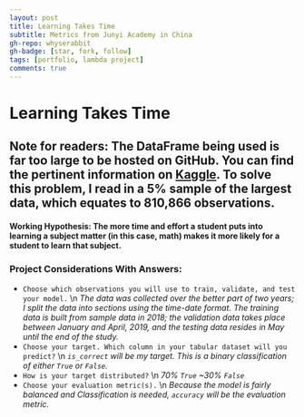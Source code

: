 ```yaml
---
layout: post
title: Learning Takes Time
subtitle: Metrics from Junyi Academy in China
gh-repo: whyserabbit
gh-badge: [star, fork, follow]
tags: [portfolio, lambda project]
comments: true
---
```


# Learning Takes Time

## Note for readers: The DataFrame being used is far too large to be hosted on GitHub. You can find the pertinent information on [Kaggle](https://www.kaggle.com/junyiacademy/learning-activity-public-dataset-by-junyi-academy). To solve this problem, I read in a 5% sample of the largest data, which equates to 810,866 observations.

#### Working Hypothesis: The more time and effort a student puts into learning a subject matter (in this case, math) makes it more likely for a student to learn that subject.

### **Project Considerations With Answers:**

- `Choose which observations you will use to train, validate, and test your model.`
\n *The data was collected over the better part of two years; I split the data into sections using the time-date format. The training data is built from sample data in 2018; the validation data takes place between January and April, 2019, and the testing data resides in May until the end of the study.*
- `Choose your target. Which column in your tabular dataset will you predict?`
\n *`is_correct` will be my target. This is a binary classification of either `True` or `False`.*
- `How is your target distributed?`
\n  *70% `True`*
  *~30% `False`*
- `Choose your evaluation metric(s).`
\n *Because the model is fairly balanced and Classification is needed, `accuracy` will be the evaluation metric.*
